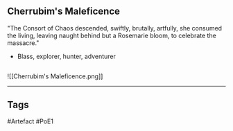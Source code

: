 ## Cherrubim's Maleficence
"The Consort of Chaos descended,
swiftly, brutally, artfully, she consumed the living,
leaving naught behind but a Rosemarie bloom,
to celebrate the massacre."
- Blass, explorer, hunter, adventurer
##
![[Cherrubim's Maleficence.png]]

---
## Tags
#Artefact
#PoE1